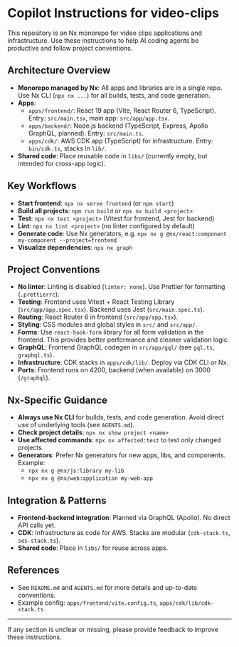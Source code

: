 # Copilot Instructions for video-clips

This repository is an Nx monorepo for video clips applications and infrastructure. Use these instructions to help AI coding agents be productive and follow project conventions.

## Architecture Overview

- **Monorepo managed by Nx**: All apps and libraries are in a single repo. Use Nx CLI (`npx nx ...`) for all builds, tests, and code generation.
- **Apps**:
  - `apps/frontend/`: React 19 app (Vite, React Router 6, TypeScript). Entry: `src/main.tsx`, main app: `src/app/app.tsx`.
  - `apps/backend/`: Node.js backend (TypeScript, Express, Apollo GraphQL, planned). Entry: `src/main.ts`.
  - `apps/cdk/`: AWS CDK app (TypeScript) for infrastructure. Entry: `bin/cdk.ts`, stacks in `lib/`.
- **Shared code**: Place reusable code in `libs/` (currently empty, but intended for cross-app logic).

## Key Workflows

- **Start frontend**: `npx nx serve frontend` (or `npm start`)
- **Build all projects**: `npm run build` or `npx nx build <project>`
- **Test**: `npx nx test <project>` (Vitest for frontend, Jest for backend)
- **Lint**: `npx nx lint <project>` (no linter configured by default)
- **Generate code**: Use Nx generators, e.g. `npx nx g @nx/react:component my-component --project=frontend`
- **Visualize dependencies**: `npx nx graph`

## Project Conventions

- **No linter**: Linting is disabled (`linter: none`). Use Prettier for formatting (`.prettierrc`).
- **Testing**: Frontend uses Vitest + React Testing Library (`src/app/app.spec.tsx`). Backend uses Jest (`src/main.spec.ts`).
- **Routing**: React Router 6 in frontend (`src/app/app.tsx`).
- **Styling**: CSS modules and global styles in `src/` and `src/app/`.
- **Forms**: Use `react-hook-form` library for all form validation in the frontend. This provides better performance and cleaner validation logic.
- **GraphQL**: Frontend GraphQL codegen in `src/app/gql/` (see `gql.ts`, `graphql.ts`).
- **Infrastructure**: CDK stacks in `apps/cdk/lib/`. Deploy via CDK CLI or Nx.
- **Ports**: Frontend runs on 4200, backend (when available) on 3000 (`/graphql`).

## Nx-Specific Guidance

- **Always use Nx CLI** for builds, tests, and code generation. Avoid direct use of underlying tools (see `AGENTS.md`).
- **Check project details**: `npx nx show project <name>`
- **Use affected commands**: `npx nx affected:test` to test only changed projects.
- **Generators**: Prefer Nx generators for new apps, libs, and components. Example:
  - `npx nx g @nx/js:library my-lib`
  - `npx nx g @nx/web:application my-web-app`

## Integration & Patterns

- **Frontend-backend integration**: Planned via GraphQL (Apollo). No direct API calls yet.
- **CDK**: Infrastructure as code for AWS. Stacks are modular (`cdk-stack.ts`, `ses-stack.ts`).
- **Shared code**: Place in `libs/` for reuse across apps.

## References

- See `README.md` and `AGENTS.md` for more details and up-to-date conventions.
- Example config: `apps/frontend/vite.config.ts`, `apps/cdk/lib/cdk-stack.ts`

---
If any section is unclear or missing, please provide feedback to improve these instructions.

